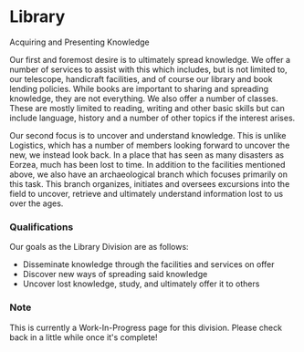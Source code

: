 <div id="title">
  <h1>Library</h1>
  <p>Acquiring and Presenting Knowledge</p>
</div>
Our first and foremost desire is to ultimately spread knowledge. We offer a number of services to assist with this which includes, but is not limited to, our telescope, handicraft facilities, and of course our library and book lending policies. While books are important to sharing and spreading knowledge, they are not everything. We also offer a number of classes. These are mostly limited to reading, writing and other basic skills but can include language, history and a number of other topics if the interest arises.

Our second focus is to uncover and understand knowledge. This is unlike Logistics, which has a number of members looking forward to uncover the new, we instead look back. In a place that has seen as many disasters as Eorzea, much has been lost to time. In addition to the facilities mentioned above, we also have an archaeological branch which focuses primarily on this task. This branch organizes, initiates and oversees excursions into the field to uncover, retrieve and ultimately understand information lost to us over the ages.

### Qualifications

Our goals as the Library Division are as follows:

- Disseminate knowledge through the facilities and services on offer
- Discover new ways of spreading said knowledge
- Uncover lost knowledge, study, and ultimately offer it to others

### Note
This is currently a Work-In-Progress page for this division. Please check back in a little while once it's complete!
